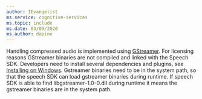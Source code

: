 ```yaml
---
author: IEvangelist
ms.service: cognitive-services
ms.topic: include
ms.date: 03/09/2020
ms.author: dapine
---
```


Handling compressed audio is implemented using [GStreamer](https://gstreamer.freedesktop.org). For licensing reasons GStreamer binaries are not compiled and linked with the Speech SDK. Developers need to install several dependencies and plugins, see [Installing on Windows](https://gstreamer.freedesktop.org/documentation/installing/on-windows.html?gi-language=c). Gstreamer binaries need to be in the system path, so that the speech SDK can load gstreamer binaries during runtime. If speech SDK is able to find libgstreamer-1.0-0.dll during runtime it means the gstreamer binaries are in the system path.

